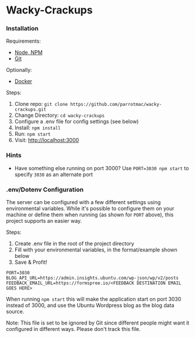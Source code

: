 # Wacky-Crackups

### Installation
Requirements:
- [Node, NPM](https://nodejs.org/en/download/)
- [Git](https://git-scm.com/downloads)

Optionally:
- [Docker](https://www.docker.com/community-edition#/download)

Steps:
1. Clone repo: `git clone https://github.com/parrotmac/wacky-crackups.git`
2. Change Directory: `cd wacky-crackups`
3. Configure a .env file for config settings (see below)
4. Install: `npm install`
5. Run: `npm start`
6. Visit: [http://localhost:3000](http://localhost:3000)

### Hints
- Have something else running on port 3000? Use `PORT=3030 npm start` to specify `3030` as an alternate port

### .env/Dotenv Configuration
The server can be configured with a few different settings using environmental variables. While it's possible to configure them on your machine or define them when running (as shown for `PORT` above), this project supports an easier way.

Steps:
1. Create .env file in the root of the project directory
2. Fill with your environmental variables, in the format/example shown below
3. Save & Profit!

```
PORT=3030
BLOG_API_URL=https://admin.insights.ubuntu.com/wp-json/wp/v2/posts
FEEDBACK_EMAIL_URL=https://formspree.io/<FEEDBACK DESTINATION EMAIL GOES HERE>
```

When running `npm start` this will make the application start on port 3030 instead of 3000, and use the Ubuntu Wordpress blog as the blog data source.

Note: This file is set to be ignored by Git since different people might want it configured in different ways. Please don't track this file.
